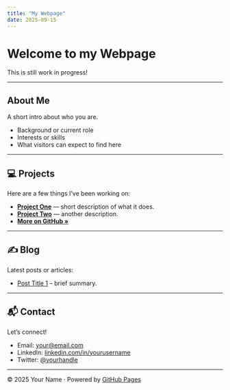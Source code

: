 ```yaml
---
title: "My Webpage"
date: 2025-09-15
---
```


# Welcome to my Webpage
 
This is still work in progress!

---

## About Me
A short intro about who you are.  
- Background or current role  
- Interests or skills  
- What visitors can expect to find here  

---

## 💻 Projects
Here are a few things I’ve been working on:

- [**Project One**](https://github.com/yourusername/project-one) — short description of what it does.
- [**Project Two**](https://github.com/yourusername/project-two) — another description.
- [**More on GitHub »**](https://github.com/yourusername)

---

## ✍️ Blog
Latest posts or articles:  
- [Post Title 1](/2025/09/15/blogpost-01.html) – brief summary.  

---

## 📬 Contact
Let’s connect!  
- Email: [your@email.com](mailto:your@email.com)  
- LinkedIn: [linkedin.com/in/yourusername](https://linkedin.com/in/yourusername)  
- Twitter: [@yourhandle](https://twitter.com/yourhandle)  

---

© 2025 Your Name · Powered by [GitHub Pages](https://pages.github.com/)


